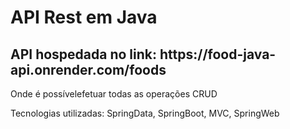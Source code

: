 <h1> API Rest em Java </h1>
<h2>API hospedada no link: https://food-java-api.onrender.com/foods</h2>
<p>Onde é possívelefetuar todas as operações CRUD</p>

<p>Tecnologias utilizadas: SpringData, SpringBoot, MVC, SpringWeb </p>
